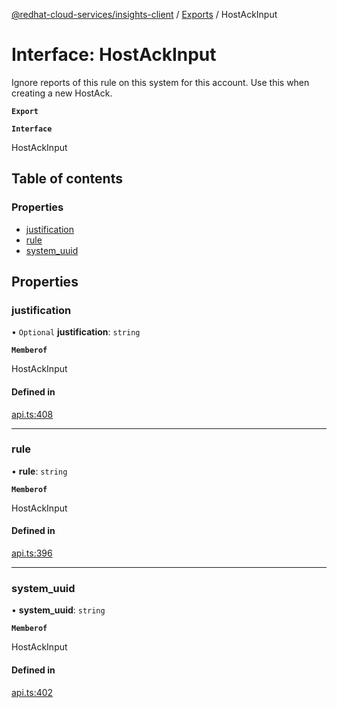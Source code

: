 [@redhat-cloud-services/insights-client](../README.md) / [Exports](../modules.md) / HostAckInput

# Interface: HostAckInput

Ignore reports of this rule on this system for this account.  Use this when creating a new HostAck.

**`Export`**

**`Interface`**

HostAckInput

## Table of contents

### Properties

- [justification](HostAckInput.md#justification)
- [rule](HostAckInput.md#rule)
- [system\_uuid](HostAckInput.md#system_uuid)

## Properties

### justification

• `Optional` **justification**: `string`

**`Memberof`**

HostAckInput

#### Defined in

[api.ts:408](https://github.com/mkholjuraev/javascript-clients/blob/master/packages/insights/api.ts#L408)

___

### rule

• **rule**: `string`

**`Memberof`**

HostAckInput

#### Defined in

[api.ts:396](https://github.com/mkholjuraev/javascript-clients/blob/master/packages/insights/api.ts#L396)

___

### system\_uuid

• **system\_uuid**: `string`

**`Memberof`**

HostAckInput

#### Defined in

[api.ts:402](https://github.com/mkholjuraev/javascript-clients/blob/master/packages/insights/api.ts#L402)
